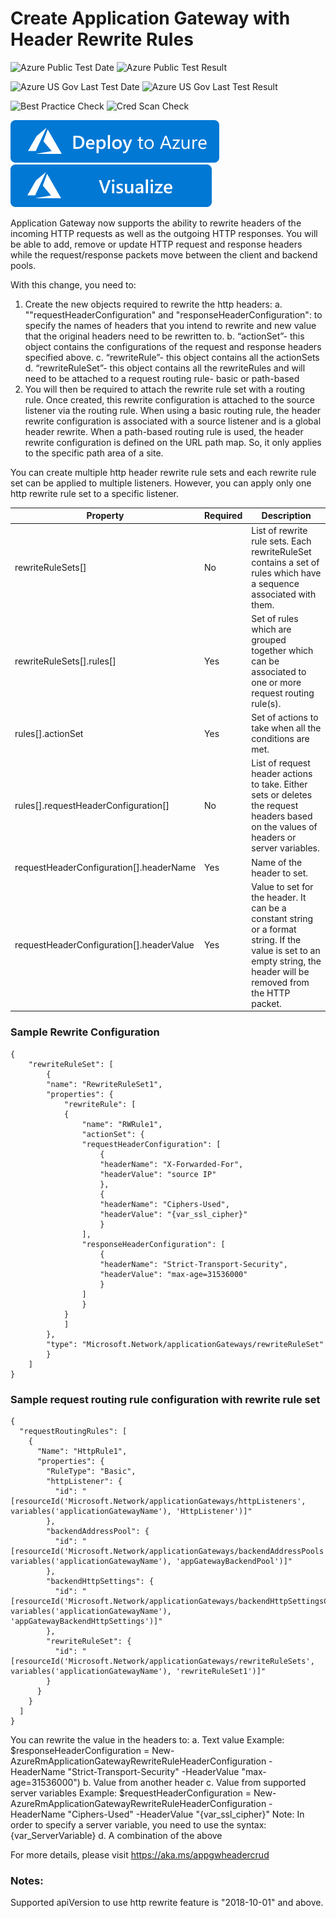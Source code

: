 # Create Application Gateway with Header Rewrite Rules

![Azure Public Test Date](https://azurequickstartsservice.blob.core.windows.net/badges/101-application-gateway-rewrite/PublicLastTestDate.svg)
![Azure Public Test Result](https://azurequickstartsservice.blob.core.windows.net/badges/101-application-gateway-rewrite/PublicDeployment.svg)

![Azure US Gov Last Test Date](https://azurequickstartsservice.blob.core.windows.net/badges/101-application-gateway-rewrite/FairfaxLastTestDate.svg)
![Azure US Gov Last Test Result](https://azurequickstartsservice.blob.core.windows.net/badges/101-application-gateway-rewrite/FairfaxDeployment.svg)

![Best Practice Check](https://azurequickstartsservice.blob.core.windows.net/badges/101-application-gateway-rewrite/BestPracticeResult.svg)
![Cred Scan Check](https://azurequickstartsservice.blob.core.windows.net/badges/101-application-gateway-rewrite/CredScanResult.svg)

[![Deploy To Azure](https://raw.githubusercontent.com/Azure/azure-quickstart-templates/master/1-CONTRIBUTION-GUIDE/images/deploytoazure.svg?sanitize=true)]("https://portal.azure.com/#create/Microsoft.Template/uri/https%3A%2F%2Fraw.githubusercontent.com%2FAzure%2Fazure-quickstart-templates%2Fmaster%2F101-application-gateway-rewrite%2Fazuredeploy.json")  [![Visualize](https://raw.githubusercontent.com/Azure/azure-quickstart-templates/master/1-CONTRIBUTION-GUIDE/images/visualizebutton.svg?sanitize=true)]("http://armviz.io/#/?load=https%3A%2F%2Fraw.githubusercontent.com%2FAzure%2Fazure-quickstart-templates%2Fmaster%2F101-application-gateway-rewrite%2Fazuredeploy.json")

Application Gateway now supports the ability to rewrite headers of the incoming HTTP requests as well as the outgoing HTTP responses. You will be able to add, remove or update HTTP request and response headers while the request/response packets move between the client and backend pools.

With this change, you need to:
1.	Create the new objects required to rewrite the http headers:
    a.	""requestHeaderConfiguration" and "responseHeaderConfiguration": to specify the names of headers that you intend to rewrite and new value that the original headers need to be rewritten to.
    b.	“actionSet”- this object contains the configurations of the request and response headers specified above.
    c.	“rewriteRule”- this object contains all the actionSets
    d.	“rewriteRuleSet”- this object contains all the rewriteRules and will need to be attached to a request routing rule- basic or path-based
2.	You will then be required to attach the rewrite rule set with a routing rule. Once created, this rewrite configuration is attached to the source listener via the routing rule. When using a basic routing rule, the header rewrite configuration is associated with a source listener and is a global header rewrite. When a path-based routing rule is used, the header rewrite configuration is defined on the URL path map. So, it only applies to the specific path area of a site.

You can create multiple http header rewrite rule sets and each rewrite rule set can be applied to multiple listeners. However, you can apply only one http rewrite rule set to a specific listener.

| Property | Required | Description |
|---|---|---|
| rewriteRuleSets[] | No | List of rewrite rule sets. Each rewriteRuleSet contains a set of rules which have a sequence associated with them. |
| rewriteRuleSets[].rules[] | Yes | Set of rules which are grouped together which can be associated to one or more request routing rule(s). |
| rules[].actionSet | Yes | Set of actions to take when all the conditions are met. |
| rules[].requestHeaderConfiguration[] | No | List of request header actions to take. Either sets or deletes the request headers based on the values of headers or server variables. |
| requestHeaderConfiguration[].headerName | Yes | Name of the header to set. |
| requestHeaderConfiguration[].headerValue | Yes | Value to set for the header. It can be a constant string or a format string. If the value is set to an empty string, the header will be removed from the HTTP packet.

### Sample Rewrite Configuration
```
{
    "rewriteRuleSet": [
        {
        "name": "RewriteRuleSet1",
        "properties": {
            "rewriteRule": [
            {
                "name": "RWRule1",
                "actionSet": {
                "requestHeaderConfiguration": [
                    {
                    "headerName": "X-Forwarded-For",
                    "headerValue": "source IP"
                    },
                    {
                    "headerName": "Ciphers-Used",
                    "headerValue": "{var_ssl_cipher}"
                    }
                ],
                "responseHeaderConfiguration": [
                    {
                    "headerName": "Strict-Transport-Security",
                    "headerValue": "max-age=31536000"
                    }
                ]
                }
            }
            ]
        },
        "type": "Microsoft.Network/applicationGateways/rewriteRuleSet"
        }
    ]
}
```

### Sample request routing rule configuration with rewrite rule set
```
{
  "requestRoutingRules": [
    {
      "Name": "HttpRule1",
      "properties": {
        "RuleType": "Basic",
        "httpListener": {
          "id": "[resourceId('Microsoft.Network/applicationGateways/httpListeners', variables('applicationGatewayName'), 'HttpListener')]"
        },
        "backendAddressPool": {
          "id": "[resourceId('Microsoft.Network/applicationGateways/backendAddressPools', variables('applicationGatewayName'), 'appGatewayBackendPool')]"
        },
        "backendHttpSettings": {
          "id": "[resourceId('Microsoft.Network/applicationGateways/backendHttpSettingsCollection', variables('applicationGatewayName'), 'appGatewayBackendHttpSettings')]"
        },
        "rewriteRuleSet": {
          "id": "[resourceId('Microsoft.Network/applicationGateways/rewriteRuleSets', variables('applicationGatewayName'), 'rewriteRuleSet1')]"
        }
      }
    }
  ]
}
```

You can rewrite the value in the headers to:
a.	Text value
Example: $responseHeaderConfiguration = New-AzureRmApplicationGatewayRewriteRuleHeaderConfiguration -HeaderName "Strict-Transport-Security" -HeaderValue "max-age=31536000")
b.	Value from another header
c.	Value from supported server variables
Example: $requestHeaderConfiguration = New-AzureRmApplicationGatewayRewriteRuleHeaderConfiguration -HeaderName "Ciphers-Used" -HeaderValue "{var_ssl_cipher}"
Note: In order to specify a server variable, you need to use the syntax: {var_ServerVariable}
d.	A combination of the above

For more details, please visit https://aka.ms/appgwheadercrud

### Notes:
Supported apiVersion to use http rewrite feature is "2018-10-01" and above.


